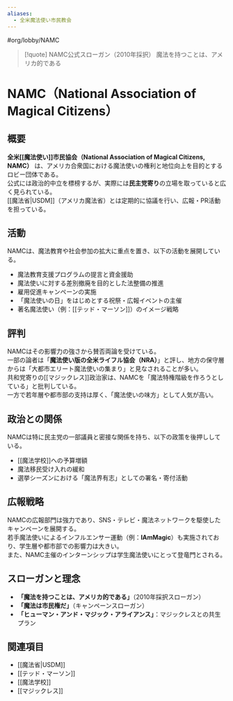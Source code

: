 ```yaml
---
aliases:
  - 全米魔法使い市民教会
---
```

#org/lobby/NAMC  
>[!quote] NAMC公式スローガン（2010年採択）
魔法を持つことは、アメリカ的である

# NAMC（National Association of Magical Citizens）

## 概要
**全米[[魔法使い]]市民協会（National Association of Magical Citizens, NAMC）** は、アメリカ合衆国における魔法使いの権利と地位向上を目的とするロビー団体である。  
公式には政治的中立を標榜するが、実際には**民主党寄り**の立場を取っていると広く見られている。  
[[魔法省|USDM]]（アメリカ魔法省）とは定期的に協議を行い、広報・PR活動を担っている。  

## 活動
NAMCは、魔法教育や社会参加の拡大に重点を置き、以下の活動を展開している。  
- 魔法教育支援プログラムの提言と資金援助  
- 魔法使いに対する差別撤廃を目的とした法整備の推進  
- 雇用促進キャンペーンの実施  
- 「魔法使いの日」をはじめとする祝祭・広報イベントの主催  
- 著名魔法使い（例：[[テッド・マーソン]]）のイメージ戦略  

## 評判
NAMCはその影響力の強さから賛否両論を受けている。  
一部の論者は「**魔法使い版の全米ライフル協会（NRA）**」と評し、地方の保守層からは「大都市エリート魔法使いの集まり」と見なされることが多い。  
共和党寄りの[[マジックレス]]政治家は、NAMCを「魔法特権階級を作ろうとしている」と批判している。  
一方で若年層や都市部の支持は厚く、「魔法使いの味方」として人気が高い。  

## 政治との関係
NAMCは特に民主党の一部議員と密接な関係を持ち、以下の政策を後押ししている。  
- [[魔法学校]]への予算増額  
- 魔法移民受け入れの緩和  
- 選挙シーズンにおける「魔法界有志」としての署名・寄付活動  

## 広報戦略
NAMCの広報部門は強力であり、SNS・テレビ・魔法ネットワークを駆使したキャンペーンを展開する。  
若手魔法使いによるインフルエンサー運動（例：**IAmMagic**）も実施されており、学生層や都市部での影響力は大きい。  
また、NAMC主催のインターンシップは学生魔法使いにとって登竜門とされる。  

## スローガンと理念
- **「魔法を持つことは、アメリカ的である」**（2010年採択スローガン）  
- **「魔法は市民権だ」**（キャンペーンスローガン）  
- **「ヒューマン・アンド・マジック・アライアンス」**：マジックレスとの共生プラン  

## 関連項目
- [[魔法省|USDM]]  
- [[テッド・マーソン]]  
- [[魔法学校]]  
- [[マジックレス]]
